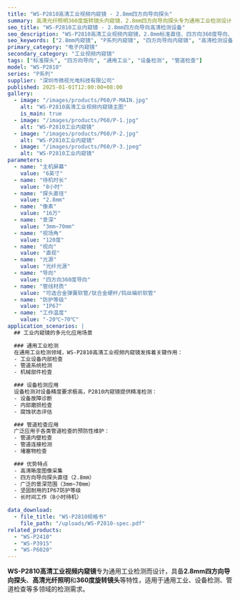 ```yaml
---
title: "WS-P2810高清工业视频内窥镜 - 2.8mm四方向导向探头"
summary: 高清光纤照明360度旋转镜头内窥镜，2.8mm四方向导向探头专为通用工业检测设计
seo_title: "WS-P2810工业内窥镜 - 2.8mm四方向导向高清检测设备"
seo_description: "WS-P2810高清工业视频内窥镜，2.8mm标准直径、四方向360度导向、16万像素、光纤光源，专为通用工业检测设计，适用于通用工业、设备检测、管道检查。"
seo_keywords: ["2.8mm内窥镜", "P系列内窥镜", "四方向导向内窥镜", "高清检测设备", "通用工业检测", "设备检测"]
primary_category: "电子内窥镜"
secondary_category: "工业视频内窥镜"
tags: ["标准探头", "四方向导向", "通用工业", "设备检测", "管道检查"]
model: "WS-P2810"
series: "P系列"
supplier: "深圳市微视光电科技有限公司"
published: 2025-01-01T12:00:00+08:00
gallery:
  - image: "/images/products/P60/P-MAIN.jpg"
    alt: "WS-P2810高清工业视频内窥镜主图"
    is_main: true
  - image: "/images/products/P60/P-1.jpg"
    alt: "WS-P2810工业内窥镜"
  - image: "/images/products/P60/P-2.jpg"
    alt: "WS-P2810工业内窥镜"
  - image: "/images/products/P60/P-3.jpeg"
    alt: "WS-P2810工业内窥镜"
parameters:
  - name: "主机屏幕"
    value: "6英寸"
  - name: "待机时长"
    value: "8小时"
  - name: "探头直径"
    value: "2.8mm"
  - name: "像素"
    value: "16万"
  - name: "景深"
    value: "3mm~70mm"
  - name: "视场角"
    value: "120度"
  - name: "视向"
    value: "直视"
  - name: "光源"
    value: "光纤光源"
  - name: "导向"
    value: "四方向360度导向"
  - name: "管线材质"
    value: "可选合金弹簧软管/钛合金硬杆/钨丝编织软管"
  - name: "防护等级"
    value: "IP67"
  - name: "工作温度"
    value: "-20℃~70℃"
application_scenarios: |
  ## 工业内窥镜的多元化应用场景

  ### 通用工业检测
  在通用工业检测领域，WS-P2810高清工业视频内窥镜发挥着关键作用：
  - 工业设备内部检查
  - 管道系统检测
  - 机械部件检查

  ### 设备检测应用
  设备检测对设备精度要求极高，P2810内窥镜提供精准检测：
  - 设备故障诊断
  - 内部磨损检查
  - 腐蚀状态评估

  ### 管道检查应用
  广泛应用于各类管道检查的预防性维护：
  - 管道内壁检查
  - 管道连接检测
  - 堵塞物检查

  ### 优势特点
  - 高清晰度图像采集
  - 四方向导向探头直径（2.8mm）
  - 广泛的景深范围（3mm~70mm）
  - 坚固耐用的IP67防护等级
  - 长时间工作（8小时待机）

data_download:
  - file_title: "WS-P2810规格书"
    file_path: "/uploads/WS-P2810-spec.pdf"
related_products:
  - "WS-P2410"
  - "WS-P3915"
  - "WS-P6020"
---
```


**WS-P2810高清工业视频内窥镜**专为通用工业检测而设计，具备**2.8mm四方向导向探头**、**高清光纤照明**和**360度旋转镜头**等特性，适用于通用工业、设备检测、管道检查等多领域的检测需求。
